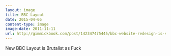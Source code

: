 ```yaml
---
layout: image
title: BBC Layout
date: 2015-04-05
content-type: image
image-date: 2011-11-11
url: http://gimmickbook.com/post/142347475445/bbc-website-redesign-is-very-good
---
```


New BBC Layout is Brutalist as Fuck
